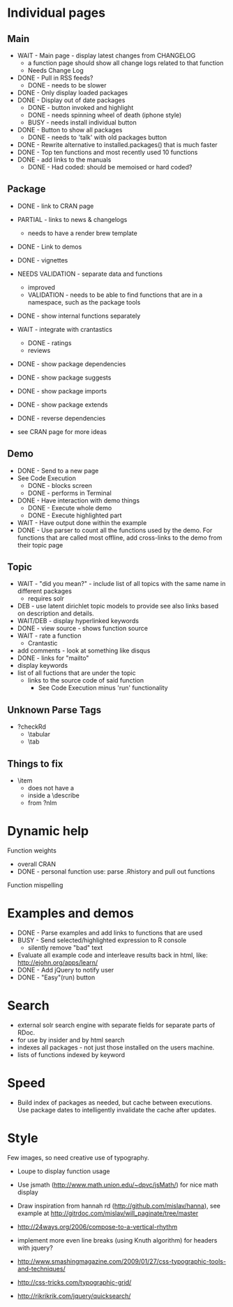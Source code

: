 Individual pages
================

## Main

* WAIT - Main page - display latest changes from CHANGELOG
  * a function page should show all change logs related to that function
  * Needs Change Log
* DONE - Pull in RSS feeds?
  * DONE - needs to be slower
* DONE - Only display loaded packages
* DONE - Display out of date packages
  * DONE - button invoked and highlight
  * DONE - needs spinning wheel of death (iphone style)
  * BUSY - needs install individual button
* DONE - Button to show all packages
  * DONE - needs to 'talk' with old packages button
* DONE - Rewrite alternative to installed.packages() that is much faster
* DONE - Top ten functions and most recently used 10 functions
* DONE - add links to the manuals
  * DONE - Had coded: should be memoised or hard coded?

## Package

* DONE - link to CRAN page
* PARTIAL - links to news & changelogs
  * needs to have a render brew template
* DONE - Link to demos
* DONE - vignettes
* NEEDS VALIDATION - separate data and functions
  * improved
  * VALIDATION - needs to be able to find functions that are in a namespace, such as the package tools
* DONE - show internal functions separately
* WAIT - integrate with crantastics
  * DONE - ratings
  * reviews
* DONE - show package dependencies
* DONE - show package suggests
* DONE - show package imports
* DONE - show package extends
* DONE - reverse dependencies

* see CRAN page for more ideas

## Demo

* DONE - Send to a new page
* See Code Execution
  * DONE - blocks screen
  * DONE - performs in Terminal
* DONE - Have interaction with demo things
  * DONE - Execute whole demo
  * DONE - Execute highlighted part
* WAIT - Have output done within the example
* DONE - Use parser to count all the functions used by the demo.  For functions that are called most offline, add cross-links to the demo from their topic page

## Topic

* WAIT - "did you mean?" - include list of all topics with the same name in different packages
  * requires solr
* DEB - use latent dirichlet topic models to provide see also links based on description and details.
* WAIT/DEB - display hyperlinked keywords
* DONE - view source - shows function source
* WAIT - rate a function
  * Crantastic
* add comments - look at something like disqus
* DONE - links for "mailto"
* display keywords
* list of all fuctions that are under the topic
  * links to the source code of said function
    * See Code Execution minus 'run' functionality
    
## Unknown Parse Tags

  * ?checkRd
    * \tabular
    * \tab

## Things to fix

  * \\item
    * does not have a </li>
    * inside a \\describe
    * from ?nlm

Dynamic help
============

Function weights
  * overall CRAN
  * DONE - personal function use: parse .Rhistory and pull out functions

Function mispelling

Examples and demos
==================

* DONE - Parse examples and add links to functions that are used
* BUSY - Send selected/highlighted expression to R console
  * silently remove "bad" text
* Evaluate all example code and interleave results back in html, like:
  http://ejohn.org/apps/learn/
* DONE - Add jQuery to notify user
* DONE - "Easy"(run) button

Search
======

* external solr search engine with separate fields for separate parts of RDoc.
* for use by insider and by html search
* indexes all packages - not just those installed on the users machine.
* lists of functions indexed by keyword


Speed
=====

* Build index of packages as needed, but cache between executions.  
  Use package dates to intelligently invalidate the cache after updates.


Style
=====

Few images, so need creative use of typography.

* Loupe to display function usage
* Use jsmath (http://www.math.union.edu/~dpvc/jsMath/) for nice math display
* Draw inspiration from hannah rd (http://github.com/mislav/hanna), see example at http://gitrdoc.com/mislav/will_paginate/tree/master

* http://24ways.org/2006/compose-to-a-vertical-rhythm
* implement more even line breaks (using Knuth algorithm) for headers with jquery?
* http://www.smashingmagazine.com/2009/01/27/css-typographic-tools-and-techniques/
* http://css-tricks.com/typographic-grid/
* http://rikrikrik.com/jquery/quicksearch/